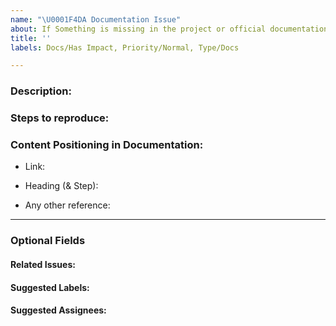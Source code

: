 ```yaml
---
name: "\U0001F4DA Documentation Issue"
about: If Something is missing in the project or official documentation.
title: ''
labels: Docs/Has Impact, Priority/Normal, Type/Docs

---
```


### Description:
<!-- Describe the issue -->

### Steps to reproduce:

### Content Positioning in Documentation:
<!-- https://docs.wso2.com/display/MG301/Quick+Start+Guide+-+Binary -->
- Link:

<!-- Initialize a project/2 -->
- Heading (& Step):

<!-- More information section -->
- Any other reference:

---
### Optional Fields
#### Related Issues:
<!-- Any related issues from this/other repositories-->

#### Suggested Labels:
<!--Only to be used by non-members-->

#### Suggested Assignees:
<!--Only to be used by non-members-->
